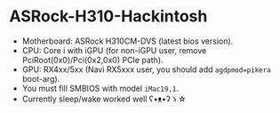 # ASRock-H310-Hackintosh
* Motherboard: ASRock H310CM-DVS (latest bios version).
* CPU: Core i with iGPU (for non-iGPU user, remove PciRoot(0x0)/Pci(0x2,0x0) PCIe path).
* GPU: RX4xx/5xx (Navi RX5xxx user, you should add `agdpmod=pikera` boot-arg).
* You must fill SMBIOS with model `iMac19,1`.
* Currently sleep/wake worked well ʕ•ᴥ•ʔゝ☆
